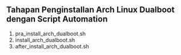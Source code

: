 ## Tahapan Penginstallan Arch Linux Dualboot dengan Script Automation

1. pra_install_arch_dualboot.sh
2. install_arch_dualboot.sh
3. after_install_arch_dualboot.sh
